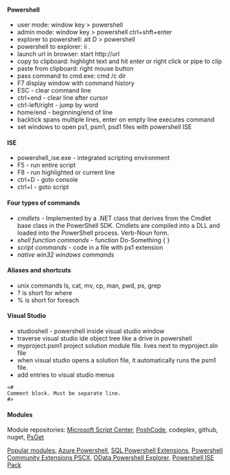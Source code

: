 #### Powershell
* user mode: window key > powershell
* admin mode: window key > powershell ctrl+shft+enter
* explorer to powershell: alt D > powershell
* powershell to explorer: ii .
* launch url in browser:  start http://url
* copy to clipboard:   highlight text and hit enter or right click or pipe to clip
* paste from clipboard:  right mouse button
* pass command to cmd.exe:  cmd /c dir
* F7 display window with command history
* ESC - clear command line
* ctrl+end - clear line after cursor
* ctrl-left/right - jump by word
* home/end - beginning/end of line
* backtick spans multiple lines, enter on empty line executes command
* set windows to open ps1, psm1, psd1 files with powershell ISE

#### ISE
* powershell_ise.exe - integrated scripting environment
* F5 - run entire script
* F8 - run highlighted or current line
* ctrl+D - goto console
* ctrl+I - goto script

#### Four types of commands
* _cmdlets_ - Implemented by a .NET class that derives from the Cmdlet base class in the PowerShell SDK.  Cmdlets are compiled into a DLL and loaded into the PowerShell process.  Verb-Noun form.
* _shell function commands_ - function Do-Something { }
* _script commands_ - code in a file with ps1 extension
* _native win32 windows commands_

#### Aliases and shortcuts
* unix commands ls, cat, mv, cp, man, pwd, ps, grep
* ? is short for where
* % is short for foreach

#### Visual Studio
* studioshell - powershell inside visual studio window
* traverse visual studio ide object tree like a drive in powershell
* myproject.psm1 project solution module file.  lives next to myproject.sln file
* when visual studio opens a solution file, it automatically runs the psm1 file.
* add entries to visual studio menus

```
<#  
Comment block. Must be separate line.  
#>
```

#### Modules
Module repositories: [Microsoft Script Center](https://technet.microsoft.com/en-us/scriptcenter/default), [PoshCode](http://poshcode.org/), codeplex, github, nuget, [PsGet](http://psget.net/)

[Popular modules:](http://social.technet.microsoft.com/wiki/contents/articles/4308.popular-powershell-modules.aspx) [Azure Powershell](https://azure.microsoft.com/en-us/documentation/articles/powershell-install-configure/), [SQL Powershell Extensions](http://sqlpsx.codeplex.com/), [Powershell Community Extensions PSCX](http://pscx.codeplex.com/), [OData Powershell Explorer](http://psodata.codeplex.com/), [Powershell ISE Pack](http://powershellise.com/)

